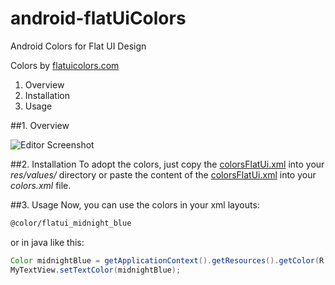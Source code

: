android-flatUiColors
====================

Android Colors for Flat UI Design

Colors by [flatuicolors.com](http://www.flatuicolors.com/)

1. Overview
2. Installation
3. Usage

##1. Overview

![Editor Screenshot](https://raw.github.com/fbrinker/android-flatUiColors/master/screenshot.png)

##2. Installation
To adopt the colors, just copy the [colorsFlatUi.xml](../master/res/values/colorsFlatUi.xml) into your *res/values/* directory or paste the content of the [colorsFlatUi.xml](../master/res/values/colorsFlatUi.xml) into your *colors.xml* file.

##3. Usage
Now, you can use the colors in your xml layouts:
```xml
@color/flatui_midnight_blue
```

or in java like this:
```java
Color midnightBlue = getApplicationContext().getResources().getColor(R.id.flatui_midnight_blue)
MyTextView.setTextColor(midnightBlue);
```
